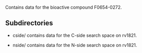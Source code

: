 Contains data for the bioactive compound F0654-0272.

## Subdirectories

- cside/ contains data for the C-side search space on rv1821.

- nside/ contains data for the N-side search space on rv1821.

